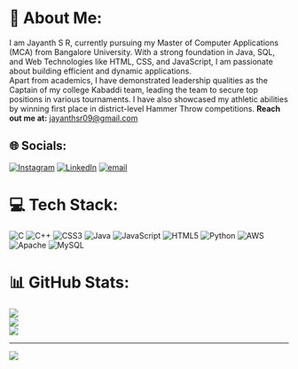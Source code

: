 # 💫 About Me:
I am Jayanth S R, currently pursuing my Master of Computer Applications (MCA) from Bangalore University. With a strong foundation in Java, SQL, and Web Technologies like HTML, CSS, and JavaScript, I am passionate about building efficient and dynamic applications.<br>Apart from academics, I have demonstrated leadership qualities as the Captain of my college Kabaddi team, leading the team to secure top positions in various tournaments. I have also showcased my athletic abilities by winning first place in district-level Hammer Throw competitions.
**Reach out me at:** jayanthsr09@gmail.com


## 🌐 Socials:
[![Instagram](https://img.shields.io/badge/Instagram-%23E4405F.svg?logo=Instagram&logoColor=white)](https://instagram.com/_jayanth_sr) [![LinkedIn](https://img.shields.io/badge/LinkedIn-%230077B5.svg?logo=linkedin&logoColor=white)](https://linkedin.com/in/www.linkedin.com/in/jayanth-s-r-2a2979282) [![email](https://img.shields.io/badge/Email-D14836?logo=gmail&logoColor=white)](mailto:jayanthsr09@gmail.com) 

# 💻 Tech Stack:
![C](https://img.shields.io/badge/c-%2300599C.svg?style=for-the-badge&logo=c&logoColor=white) ![C++](https://img.shields.io/badge/c++-%2300599C.svg?style=for-the-badge&logo=c%2B%2B&logoColor=white) ![CSS3](https://img.shields.io/badge/css3-%231572B6.svg?style=for-the-badge&logo=css3&logoColor=white) ![Java](https://img.shields.io/badge/java-%23ED8B00.svg?style=for-the-badge&logo=openjdk&logoColor=white) ![JavaScript](https://img.shields.io/badge/javascript-%23323330.svg?style=for-the-badge&logo=javascript&logoColor=%23F7DF1E) ![HTML5](https://img.shields.io/badge/html5-%23E34F26.svg?style=for-the-badge&logo=html5&logoColor=white) ![Python](https://img.shields.io/badge/python-3670A0?style=for-the-badge&logo=python&logoColor=ffdd54) ![AWS](https://img.shields.io/badge/AWS-%23FF9900.svg?style=for-the-badge&logo=amazon-aws&logoColor=white) ![Apache](https://img.shields.io/badge/apache-%23D42029.svg?style=for-the-badge&logo=apache&logoColor=white) ![MySQL](https://img.shields.io/badge/mysql-4479A1.svg?style=for-the-badge&logo=mysql&logoColor=white)
# 📊 GitHub Stats:
![](https://github-readme-stats.vercel.app/api?username=JAYANTHSRAJ&theme=dark&hide_border=false&include_all_commits=true&count_private=true)<br/>
![](https://nirzak-streak-stats.vercel.app/?user=JAYANTHSRAJ&theme=dark&hide_border=false)<br/>
![](https://github-readme-stats.vercel.app/api/top-langs/?username=JAYANTHSRAJ&theme=dark&hide_border=false&include_all_commits=true&count_private=true&layout=compact)


---
[![](https://visitcount.itsvg.in/api?id=JAYANTHSRAJ&icon=0&color=0)](https://visitcount.itsvg.in)

<!-- Proudly created with GPRM ( https://gprm.itsvg.in ) -->
